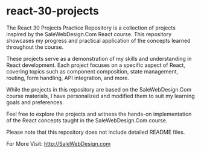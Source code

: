 # react-30-projects
The React 30 Projects Practice Repository is a collection of projects inspired by the SaleWebDesign.Com React course. This repository showcases my progress and practical application of the concepts learned throughout the course.

These projects serve as a demonstration of my skills and understanding in React development. Each project focuses on a specific aspect of React, covering topics such as component composition, state management, routing, form handling, API integration, and more.

While the projects in this repository are based on the SaleWebDesign.Com course materials, I have personalized and modified them to suit my learning goals and preferences.

Feel free to explore the projects and witness the hands-on implementation of the React concepts taught in the SaleWebDesign.Com course.

Please note that this repository does not include detailed README files.

For More Visit:
http://SaleWebDesign.com